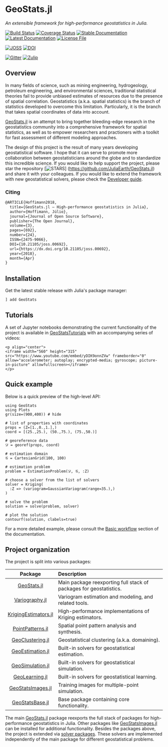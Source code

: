 # GeoStats.jl

*An extensible framework for high-performance geostatistics in Julia.*

[![Build Status](https://img.shields.io/github/workflow/status/JuliaEarth/GeoStats.jl/CI?style=flat-square)](https://github.com/JuliaEarth/GeoStats.jl/actions)
[![Coverage Status](https://img.shields.io/codecov/c/github/JuliaEarth/GeoStats.jl?style=flat-square)](https://codecov.io/gh/JuliaEarth/GeoStats.jl)
[![Stable Documentation](https://img.shields.io/badge/docs-stable-blue?style=flat-square)](https://JuliaEarth.github.io/GeoStats.jl/stable)
[![Latest Documentation](https://img.shields.io/badge/docs-latest-blue?style=flat-square)](https://JuliaEarth.github.io/GeoStats.jl/latest)
[![License File](https://img.shields.io/badge/license-MIT-blue?style=flat-square)](https://github.com/JuliaEarth/GeoStats.jl/blob/master/LICENSE)

[![JOSS](https://img.shields.io/badge/JOSS-10.21105%2Fjoss.00692-brightgreen?style=flat-square)](https://doi.org/10.21105/joss.00692)
[![DOI](https://img.shields.io/badge/DOI-10.5281%2Fzenodo.3875233-blue?style=flat-square)](https://zenodo.org/badge/latestdoi/33827844)

[![Gitter](https://img.shields.io/badge/chat-on%20gitter-bc0067?style=flat-square)](https://gitter.im/JuliaEarth/GeoStats.jl)
[![Zulip](https://img.shields.io/badge/chat-on%20zulip-9cf?style=flat-square)](https://julialang.zulipchat.com/#narrow/stream/276201-geostats.2Ejl)

## Overview

In many fields of science, such as mining engineering, hydrogeology, petroleum
engineering, and environmental sciences, traditional statistical theories fail
to provide unbiased estimates of resources due to the presence of spatial
correlation. Geostatistics (a.k.a. spatial statistics) is the branch of
statistics developed to overcome this limitation. Particularly, it is the
branch that takes spatial coordinates of data into account.

[GeoStats.jl](https://github.com/JuliaEarth/GeoStats.jl) is an attempt to bring
together bleeding-edge research in the geostatistics community into a comprehensive
framework for spatial statistics, as well as to empower researchers and practioners
with a toolkit for fast assessment of different modeling approaches.

The design of this project is the result of many years developing geostatistical
software. I hope that it can serve to promote more collaboration between
geostatisticians around the globe and to standardize this incredible science.
If you would like to help support the project, please
star the repository [![STARS](https://img.shields.io/github/stars/JuliaEarth/GeoStats.jl?style=social)]
(https://github.com/JuliaEarth/GeoStats.jl) and share it with your colleagues.
If you would like to extend the framework with new geostatistical solvers,
please check the [Developer guide](contributing/solvers.md).

### Citing

```latex
@ARTICLE{Hoffimann2018,
  title={GeoStats.jl – High-performance geostatistics in Julia},
  author={Hoffimann, Júlio},
  journal={Journal of Open Source Software},
  publisher={The Open Journal},
  volume={3},
  pages={692},
  number={24},
  ISSN={2475-9066},
  DOI={10.21105/joss.00692},
  url={https://dx.doi.org/10.21105/joss.00692},
  year={2018},
  month={Apr}
}
```

## Installation

Get the latest stable release with Julia's package manager:

```julia
] add GeoStats
```

## Tutorials

A set of Jupyter notebooks demonstrating the current functionality of the project
is available in [GeoStatsTutorials](https://github.com/JuliaEarth/GeoStatsTutorials)
with an accompanying series of videos:

```@raw html
<p align="center">
<iframe width="560" height="315" src="https://www.youtube.com/embed/yDIK9onnZVw" frameborder="0" allow="accelerometer; autoplay; encrypted-media; gyroscope; picture-in-picture" allowfullscreen></iframe>
</p>
```

## Quick example

Below is a quick preview of the high-level API:

```@example overview
using GeoStats
using Plots
gr(size=(900,400)) # hide

# list of properties with coordinates
props = (Z=[1.,0.,1.],)
coord = [(25.,25.), (50.,75.), (75.,50.)]

# georeference data
𝒟 = georef(props, coord)

# estimation domain
𝒢 = CartesianGrid(100, 100)

# estimation problem
problem = EstimationProblem(𝒟, 𝒢, :Z)

# choose a solver from the list of solvers
solver = Kriging(
  :Z => (variogram=GaussianVariogram(range=35.),)
)

# solve the problem
solution = solve(problem, solver)

# plot the solution
contourf(solution, clabels=true)
```

For a more detailed example, please consult the [Basic workflow](workflow.md)
section of the documentation.

## Project organization

The project is split into various packages:

| Package | Description |
|:-------:|:------------|
| [GeoStats.jl](https://github.com/JuliaEarth/GeoStats.jl) | Main package reexporting full stack of packages for geostatistics. |
| [Variography.jl](https://github.com/JuliaEarth/Variography.jl) | Variogram estimation and modeling, and related tools. |
| [KrigingEstimators.jl](https://github.com/JuliaEarth/KrigingEstimators.jl) | High-performance implementations of Kriging estimators. |
| [PointPatterns.jl](https://github.com/JuliaEarth/PointPatterns.jl) | Spatial point pattern analysis and synthesis. |
| [GeoClustering.jl](https://github.com/JuliaEarth/GeoClustering.jl) | Geostatistical clustering (a.k.a. domaining). |
| [GeoEstimation.jl](https://github.com/JuliaEarth/GeoEstimation.jl) | Built-in solvers for geostatistical estimation. |
| [GeoSimulation.jl](https://github.com/JuliaEarth/GeoSimulation.jl) | Built-in solvers for geostatistical simulation. |
| [GeoLearning.jl](https://github.com/JuliaEarth/GeoLearning.jl) | Built-in solvers for geostatistical learning. |
| [GeoStatsImages.jl](https://github.com/JuliaEarth/GeoStatsImages.jl) | Training images for multiple-point simulation. |
| [GeoStatsBase.jl](https://github.com/JuliaEarth/GeoStatsBase.jl) | Base package containing core functionality. |

The main [GeoStats.jl](https://github.com/JuliaEarth/GeoStats.jl) package reexports
the full stack of packages for high-performance geostatistics in Julia. Other
packages like [GeoStatsImages.jl](https://github.com/JuliaEarth/GeoStatsImages.jl)
can be installed for additional functionality. Besides the packages above, the
project is extended via [solver packages](solvers.md). These solvers are implemented
independently of the main package for different geostatistical problems.
